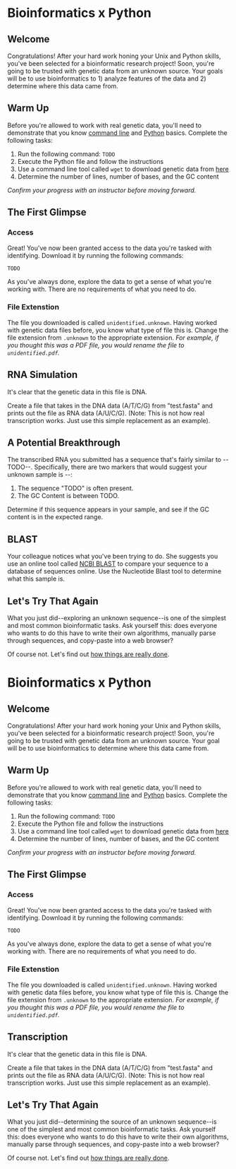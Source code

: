 # Bioinformatics x Python

## Welcome

Congratulations! After your hard work honing your Unix and Python skills, you've been selected for a bioinformatic research project! Soon, you're going to be trusted with genetic data from an unknown source. Your goals will be to use bioinformatics to 1) analyze features of the data and 2) determine where this data came from.

## Warm Up

Before you're allowed to work with real genetic data, you'll need to demonstrate that you know [command line](/2_LinuxTerminal.md) and [Python](/4_Python.md) basics. Complete the following tasks:

1. Run the following command: `TODO`
2. Execute the Python file and follow the instructions
3. Use a command line tool called `wget` to download genetic data from [here](TODO)
4. Determine the number of lines, number of bases, and the GC content

*Confirm your progress with an instructor before moving forward.*

## The First Glimpse

### Access

Great! You've now been granted access to the data you're tasked with identifying. Download it by running the following commands:
```shell
TODO
```

As you've always done, explore the data to get a sense of what you're working with. There are no requirements of what you need to do.

### File Extenstion

The file you downloaded is called `unidentified.unknown`. Having worked with genetic data files before, you know what type of file this is. Change the file extension from `.unknown` to the appropriate extension. *For example, if you thought this was a PDF file, you would rename the file to `unidentified.pdf`.*

## RNA Simulation

It's clear that the genetic data in this file is DNA. 

Create a file that takes in the DNA data (A/T/C/G) from "test.fasta" and prints out the file as RNA data (A/U/C/G). (Note: This is not how real transcription works. Just use this simple replacement as an example).


## A Potential Breakthrough

The transcribed RNA you submitted has a sequence that's fairly similar to --TODO--. Specifically, there are two markers that would suggest your unknown sample is --:
  1. The sequence "TODO" is often present.
  2. The GC Content is between TODO.

Determine if this sequence appears in your sample, and see if the GC content is in the expected range.

## BLAST

Your colleague notices what you've been trying to do. She suggests you use an online tool called [NCBI BLAST](https://blast.ncbi.nlm.nih.gov/BlastAlign.cgi) to compare your sequence to a database of sequences online. Use the Nucleotide Blast tool to determine what this sample is.

## Let's Try That Again

What you just did--exploring an unknown sequence--is one of the simplest and most common bioinformatic tasks. Ask yourself this: does everyone who wants to do this have to write their own algorithms, manually parse through sequences, and copy-paste into a web browser? 

Of course not. Let's find out [how things are really done](TODO).












# Bioinformatics x Python

## Welcome

Congratulations! After your hard work honing your Unix and Python skills, you've been selected for a bioinformatic research project! Soon, you're going to be trusted with genetic data from an unknown source. Your goal will be to use bioinformatics to determine where this data came from.

## Warm Up

Before you're allowed to work with real genetic data, you'll need to demonstrate that you know [command line](/2_LinuxTerminal.md) and [Python](/4_Python.md) basics. Complete the following tasks:

1. Run the following command: `TODO`
2. Execute the Python file and follow the instructions
3. Use a command line tool called `wget` to download genetic data from [here](TODO)
4. Determine the number of lines, number of bases, and the GC content

*Confirm your progress with an instructor before moving forward.*

## The First Glimpse

### Access

Great! You've now been granted access to the data you're tasked with identifying. Download it by running the following commands:
```shell
TODO
```

As you've always done, explore the data to get a sense of what you're working with. There are no requirements of what you need to do.

### File Extenstion

The file you downloaded is called `unidentified.unknown`. Having worked with genetic data files before, you know what type of file this is. Change the file extension from `.unknown` to the appropriate extension. *For example, if you thought this was a PDF file, you would rename the file to `unidentified.pdf`.*

## Transcription

It's clear that the genetic data in this file is DNA. 

Create a file that takes in the DNA data (A/T/C/G) from "test.fasta" and prints out the file as RNA data (A/U/C/G). (Note: This is not how real transcription works. Just use this simple replacement as an example).

## Let's Try That Again

What you just did--determining the source of an unknown sequence--is one of the simplest and most common bioinformatic tasks. Ask yourself this: does everyone who wants to do this have to write their own algorithms, manually parse through sequences, and copy-paste into a web browser? 

Of course not. Let's find out [how things are really done](6_BiopythonV2.md).
